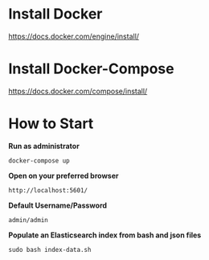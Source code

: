 # Install Docker

https://docs.docker.com/engine/install/

# Install Docker-Compose

https://docs.docker.com/compose/install/

# How to Start
**Run as administrator**
```
docker-compose up
```
**Open on your preferred browser**
```
http://localhost:5601/
```
**Default Username/Password**
```
admin/admin
```
**Populate an Elasticsearch index from bash and json files**
```
sudo bash index-data.sh
```